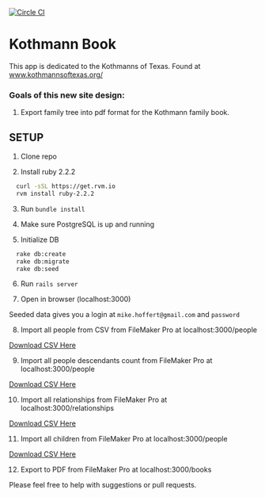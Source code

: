 [![Circle CI](https://circleci.com/gh/Kothmanns-of-Texas/KothmannBook.svg?style=svg)](https://circleci.com/gh/Kothmanns-of-Texas/KothmannBook)
# Kothmann Book
This app is dedicated to the Kothmanns of Texas. Found at www.kothmannsoftexas.org/

### Goals of this new site design:

1. Export family tree into pdf format for the Kothmann family book.

## SETUP

1) Clone repo

2) Install ruby 2.2.2
``` bash
  curl -sSL https://get.rvm.io
  rvm install ruby-2.2.2
```

3) Run `bundle install`

4) Make sure PostgreSQL is up and running

5) Initialize DB
``` bash
  rake db:create
  rake db:migrate
  rake db:seed
```

6) Run `rails server`

7) Open in browser (localhost:3000)

  Seeded data gives you a login at `mike.hoffert@gmail.com` and `password`

8) Import all people from CSV from FileMaker Pro at localhost:3000/people

[Download CSV Here](/blob/master/all.csv)

9) Import all people descendants count from FileMaker Pro at localhost:3000/people

[Download CSV Here](/blob/master/all.csv)

10) Import all relationships from FileMaker Pro at localhost:3000/relationships

[Download CSV Here](/blob/master/relationships.csv)

11) Import all children from FileMaker Pro at localhost:3000/people

[Download CSV Here](/blob/master/children.csv)

12) Export to PDF from FileMaker Pro at localhost:3000/books


Please feel free to help with suggestions or pull requests.

